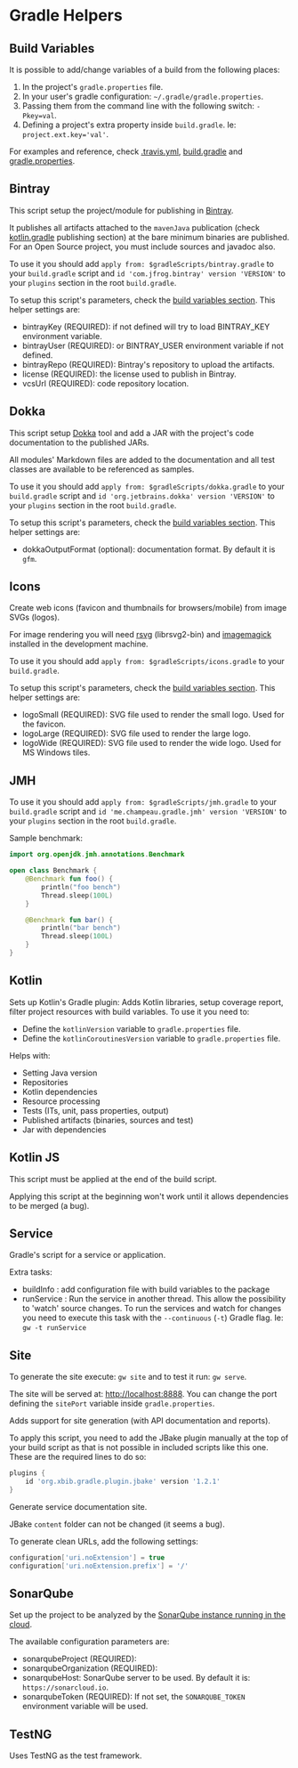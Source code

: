 
# Gradle Helpers

## Build Variables

It is possible to add/change variables of a build from the following places:

1. In the project's `gradle.properties` file.
2. In your user's gradle configuration: `~/.gradle/gradle.properties`.
3. Passing them from the command line with the following switch: `-Pkey=val`.
4. Defining a project's extra property inside `build.gradle`. Ie: `project.ext.key='val'`.

For examples and reference, check [.travis.yml], [build.gradle] and [gradle.properties].

[.travis.yml]: https://github.com/hexagonkt/hexagon/blob/master/.travis.yml
[build.gradle]: https://github.com/hexagonkt/hexagon/blob/master/build.gradle
[gradle.properties]: https://github.com/hexagonkt/hexagon/blob/master/gradle.properties

## Bintray

This script setup the project/module for publishing in [Bintray].

It publishes all artifacts attached to the `mavenJava` publication (check [kotlin.gradle] publishing
section) at the bare minimum binaries are published. For an Open Source project, you must include
sources and javadoc also.

To use it you should add `apply from: $gradleScripts/bintray.gradle` to your `build.gradle` script
and `id 'com.jfrog.bintray' version 'VERSION'` to your `plugins` section in the root `build.gradle`.

To setup this script's parameters, check the [build variables section]. This helper settings are:

* bintrayKey (REQUIRED): if not defined will try to load BINTRAY_KEY environment variable.
* bintrayUser (REQUIRED): or BINTRAY_USER environment variable if not defined.
* bintrayRepo (REQUIRED): Bintray's repository to upload the artifacts.
* license (REQUIRED): the license used to publish in Bintray.
* vcsUrl (REQUIRED): code repository location.

[Bintray]: https://bintray.com
[kotlin.gradle]: https://github.com/hexagonkt/hexagon/blob/master/gradle/kotlin.gradle
[build variables section]: /gradle/variables.html

## Dokka

This script setup [Dokka] tool and add a JAR with the project's code documentation to the published
JARs.

All modules' Markdown files are added to the documentation and all test classes are available to be
referenced as samples.

To use it you should add `apply from: $gradleScripts/dokka.gradle` to your `build.gradle` script
and `id 'org.jetbrains.dokka' version 'VERSION'` to your `plugins` section in the root
`build.gradle`.

To setup this script's parameters, check the [build variables section]. This helper settings are:

* dokkaOutputFormat (optional): documentation format. By default it is `gfm`.

[Dokka]: https://github.com/Kotlin/dokka
[build variables section]: /gradle/variables.html

## Icons

Create web icons (favicon and thumbnails for browsers/mobile) from image SVGs (logos).

For image rendering you will need [rsvg] (librsvg2-bin) and [imagemagick] installed in the
development machine.

To use it you should add `apply from: $gradleScripts/icons.gradle` to your `build.gradle`.

To setup this script's parameters, check the [build variables section]. This helper settings are:

* logoSmall (REQUIRED): SVG file used to render the small logo. Used for the favicon.
* logoLarge (REQUIRED): SVG file used to render the large logo.
* logoWide (REQUIRED): SVG file used to render the wide logo. Used for MS Windows tiles.

[rsvg]: https://github.com/GNOME/librsvg
[imagemagick]: https://www.imagemagick.org
[build variables section]: /gradle.html#build-variables

## JMH

To use it you should add `apply from: $gradleScripts/jmh.gradle` to your `build.gradle` script
and `id 'me.champeau.gradle.jmh' version 'VERSION'` to your `plugins` section in the root
`build.gradle`.

Sample benchmark:

```kotlin
import org.openjdk.jmh.annotations.Benchmark

open class Benchmark {
    @Benchmark fun foo() {
        println("foo bench")
        Thread.sleep(100L)
    }

    @Benchmark fun bar() {
        println("bar bench")
        Thread.sleep(100L)
    }
}
```

## Kotlin

Sets up Kotlin's Gradle plugin: Adds Kotlin libraries, setup coverage report, filter project
resources with build variables. To use it you need to:

- Define the `kotlinVersion` variable to `gradle.properties` file.
- Define the `kotlinCoroutinesVersion` variable to `gradle.properties` file.

Helps with:

* Setting Java version
* Repositories
* Kotlin dependencies
* Resource processing
* Tests (ITs, unit, pass properties, output)
* Published artifacts (binaries, sources and test)
* Jar with dependencies

## Kotlin JS

This script must be applied at the end of the build script.
 
Applying this script at the beginning won't work until it allows dependencies to be merged (a bug).

## Service

Gradle's script for a service or application.

Extra tasks:

* buildInfo : add configuration file with build variables to the package
* runService : Run the service in another thread. This allow the possibility to 'watch' source
  changes. To run the services and watch for changes you need to execute this task with the
  `--continuous` (`-t`) Gradle flag. Ie: `gw -t runService`

## Site

To generate the site execute: `gw site` and to test it run: `gw serve`.

The site will be served at: [http://localhost:8888](http://localhost:8888). You can change the port
defining the `sitePort` variable inside `gradle.properties`.

Adds support for site generation (with API documentation and reports).

To apply this script, you need to add the JBake plugin manually at the top of your build script
as that is not possible in included scripts like this one. These are the required lines to do so:

```gradle
plugins {
    id 'org.xbib.gradle.plugin.jbake' version '1.2.1'
}
```

Generate service documentation site.

JBake `content` folder can not be changed (it seems a bug).

To generate clean URLs, add the following settings:

```groovy
configuration['uri.noExtension'] = true
configuration['uri.noExtension.prefix'] = '/'
```

## SonarQube

Set up the project to be analyzed by the [SonarQube instance running in the cloud][sonarcloud].

The available configuration parameters are:

* sonarqubeProject (REQUIRED):
* sonarqubeOrganization (REQUIRED):
* sonarqubeHost: SonarQube server to be used. By default it is: `https://sonarcloud.io`.
* sonarqubeToken (REQUIRED): If not set, the `SONARQUBE_TOKEN` environment variable will be used.

[sonarcloud]: https://sonarcloud.io

## TestNG

Uses TestNG as the test framework.

